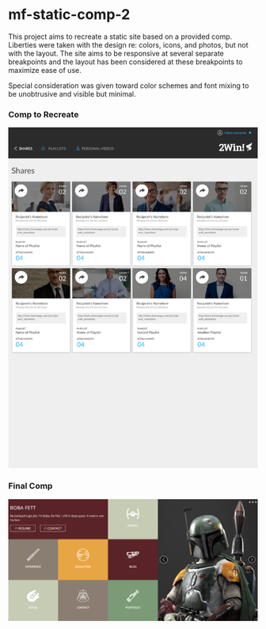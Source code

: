 # mf-static-comp-2

This project aims to recreate a static site based on a provided comp. Liberties were taken with the design re: colors, icons, and photos, but not with the layout. The site aims to be responsive at several separate breakpoints and the layout has been considered at these breakpoints to maximize ease of use.

Special consideration was given toward color schemes and font mixing to be unobtrusive and visible but minimal. 

### Comp to Recreate

![image of original comp](https://github.com/mollyfoz/mf-comp-challenge-2/blob/master/assets/static-comp-initial.jpg)


### Final Comp
![image of recreated comp](https://github.com/mollyfoz/mf-comp-challenge-1/blob/master/assets/Screen%20Shot%202017-05-23%20at%209.23.08%20AM.png)
